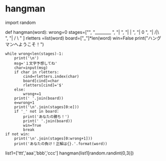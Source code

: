 # hangman
import random

def hangman(word):
    wrong=0
    stages=["",
            "________          ",
            "|                 ",
            "|       |         ",
            "|       0         ",
            "|      /|\        ",
            "|      / \        "
            ]
    rletters =list(word)
    board=["_"]*len(word)
    win=False
    print("ハングマンへようこそ！")

    while wrong<len(stages)-1:
        print('\n')
        msg='１文字予想してね'
        char=input(msg)
        if char in rletters:
            cind=rletters.index(char)
            board[cind]=char
            rletters[cind]='$'
        else:
            wrong+=1
        print(' '.join(board))
        e=wrong+1
        print('\n'.join(stages[0:e]))
        if '_' not in board:
            print('あなたの勝ち！')
            print(' '.join(board))
            win=True
            break
    if not win:
        print('\n'.join(stages[0:wrong+1]))
        print('あなたの負け！正解は{}.'.format(word))

list1=['ttt','aaa','bbb','ccc']
hangman(list1[random.randint(0,3)])
